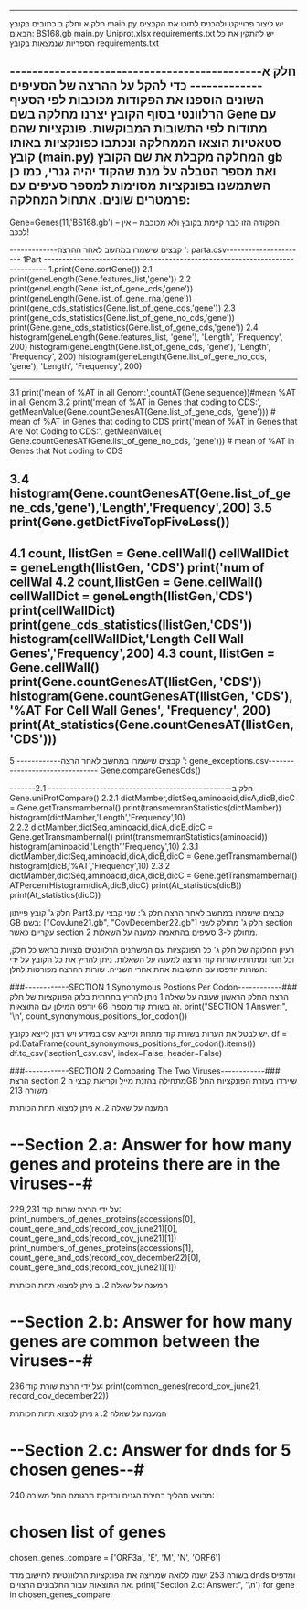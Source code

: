 ------------------
חלק א וחלק ב כתובים בקובץ main.py 
יש ליצור פרוייקט ולהכניס לתוכו את הקבצים הבאים:
BS168.gb
main.py
Uniprot.xlsx
requirements.txt
יש להתקין את כל הספריות שנמצאות בקובץ requirements.txt

-------חלק א---------------------------------------------------
כדי להקל על ההרצה של הסעיפים השונים הוספנו את הפקודות מכוכבות לפי הסעיף הרלוונטי בסוף הקובץ
יצרנו מחלקה בשם Gene עם מתודות לפי התשובות המבוקשות. 
פונקציות שהם סטאטיות הוצאו הממחלקה ונכתבו כפונקציות באותו קובץ (main.py)
המחלקה מקבלת את שם הקובץ gb ואת מספר הטבלה על מנת שהקוד יהיה גנרי, כמו כן השתמשנו בפונקציות מסוימות למספר סעיפים עם פרמטרים שונים.
אתחול המחלקה:
--------------------------------------------------------------------------------------
Gene=Genes(11,'BS168.gb') – הפקודה הזו כבר קיימת בקובץ ולא מכוכבת – אין לככב!

-------------קבצים שישמרו במחשב לאחר ההרצה  ': parta.csv----------------------
  1Part ------------------------------------------------------------------------------
1.print(Gene.sortGene())
2.1 print(geneLength(Gene.features_list,'gene'))
2.2
print(geneLength(Gene.list_of_gene_cds,'gene'))
print(geneLength(Gene.list_of_gene_rna,'gene'))
print(gene_cds_statistics(Gene.list_of_gene_cds,'gene'))
2.3
print(gene_cds_statistics(Gene.list_of_gene_no_cds,'gene'))
print(Gene.gene_cds_statistics(Gene.list_of_gene_cds,'gene'))
2.4
histogram(geneLength(Gene.features_list, 'gene'), 'Length', 'Frequency', 200)
histogram(geneLength(Gene.list_of_gene_cds, 'gene'), 'Length', 'Frequency', 200)
histogram(geneLength(Gene.list_of_gene_no_cds, 'gene'), 'Length', 'Frequency', 200)

---------------------------------------------------------------------------------------------------------
3.1
print('mean of %AT in all Genom:',countAT(Gene.sequence))#mean %AT in all Genom
3.2
print('mean of %AT in Genes that coding to CDS:',
     getMeanValue(Gene.countGenesAT(Gene.list_of_gene_cds, 'gene')))  # mean of %AT in Genes that coding to CDS
print('mean of %AT in Genes that Are Not Coding to CDS:', getMeanValue(
    Gene.countGenesAT(Gene.list_of_gene_no_cds, 'gene')))  # mean of %AT in Genes that Not coding to CDS

3.4
histogram(Gene.countGenesAT(Gene.list_of_gene_cds,'gene'),'Length','Frequency',200)
3.5
print(Gene.getDictFiveTopFiveLess())
---------------------------------------------------------------------------------------------------------
4.1
count, llistGen = Gene.cellWall()
cellWallDict = geneLength(llistGen, 'CDS')
print('num of cellWal
4.2
count,llistGen = Gene.cellWall()
cellWallDict   = geneLength(llistGen,'CDS')
print(cellWallDict)
print(gene_cds_statistics(llistGen,'CDS'))
histogram(cellWallDict,'Length Cell Wall Genes','Frequency',200)
4.3
count, llistGen = Gene.cellWall()
print(Gene.countGenesAT(llistGen, 'CDS'))
histogram(Gene.countGenesAT(llistGen, 'CDS'), '%AT For Cell Wall Genes', 'Frequency', 200)
print(At_statistics(Gene.countGenesAT(llistGen, 'CDS')))
---------------------------------------------------------------------------------------------------------
5
------------קבצים שישמרו במחשב לאחר הרצה  ': gene_exceptions.csv-------------------------------
Gene.compareGenesCds()


-------חלק  ב--------------------------------------------------
2.1
Gene.uniProtCompare()
2.2.1
dictMamber,dictSeq,aminoacid,dicA,dicB,dicC = Gene.getTransmambernal()
print(transmemranStatistics(dictMamber))
histogram(dictMamber,'Length','Frequency',10)	
2.2.2
dictMamber,dictSeq,aminoacid,dicA,dicB,dicC = Gene.getTransmambernal()
print(transmemranStatistics(aminoacid))
histogram(aminoacid,'Length','Frequency',10)
2.3.1
dictMamber,dictSeq,aminoacid,dicA,dicB,dicC = Gene.getTransmambernal()
histogram(dicB,'%AT','Frequency',10)
2.3.2
dictMamber,dictSeq,aminoacid,dicA,dicB,dicC = Gene.getTransmambernal()
ATPercenrHistogram(dicA,dicB,dicC)
print(At_statistics(dicB))
print(At_statistics(dicC))


חלק ג' קובץ פייתון Part3.py 
קבצים שישמרו במחשב לאחר הרצה חלק ג':
שני קבצי GB בשם: ["CovJune21.gb", "CovDecember22.gb"]
חלק ג' מחולק לשני  section עקריים כאשר section 2 מחולק ל-3 סעיפים בהתאמה למענה על השאלות.

רעיון החלוקה של חלק ג' כל הפונקציות עם המשתנים הרלוונטים מצויות בראש כל חלק,
ומתחתיו שורות קוד הרצה למענה על השאלות.
ניתן להריץ את כל הקובץ על ידי run וכל השורות יודפסו עם התשובות אחת אחרי השנייה.
שורות ההרצה מפורטות להלן:

###------------SECTION 1 Synonymous Postions Per Codon------------###
הרצת החלק הראשון שעונה על שאלה 1 ניתן להריץ בתחתית בלוק הפונקציות של חלק זה 
בשורת קוד מספר: 66 יודפס המילון עם התוצאות.
print("SECTION 1 Answer:", '\n', count_synonymous_positions_for_codon())

במידע ויש רצון לייצא כקובץ csv יש לבטל את הערות בשורת קוד מתחת ולייצא.
 df = pd.DataFrame(count_synonymous_positions_for_codon().items())
df.to_csv('section1_csv.csv', index=False, header=False)

###------------SECTION 2 Comparing The Two Viruses------------###
הרצת section 2 מתחילה בהזנת מייל וקריאת קבצי הGB שיירדו בעזרת הפונקציות החל משורה 213

המענה על שאלה 2. א ניתן למצוא תחת הכותרת
# --Section 2.a: Answer for how many genes and proteins there are in the viruses--#
על ידי הרצת שורות קוד 229,231:
print_numbers_of_genes_proteins(accessions[0], count_gene_and_cds(record_cov_june21)[0],
                                count_gene_and_cds(record_cov_june21)[1])
print_numbers_of_genes_proteins(accessions[1], count_gene_and_cds(record_cov_december22)[0],
                                count_gene_and_cds(record_cov_june21)[1])

המענה על שאלה 2. ב ניתן למצוא תחת הכותרת
# --Section 2.b: Answer for how many genes are common between the viruses--#
על ידי הרצת שורת קוד 236:
print(common_genes(record_cov_june21, record_cov_december22))

המענה על שאלה 2. ג ניתן למצוא תחת הכותרת
# --Section 2.c: Answer for dnds for 5 chosen genes--#
מבוצע תהליך בחירת הגנים ובדיקת תרגומם החל משורה 240:
# chosen list of genes
chosen_genes_compare = ['ORF3a', 'E', 'M', 'N', 'ORF6']

בשורה 253 ישנה ללואה שמריצה את הפונקציות הרלוונטיות לחישוב מדד dnds
ומדפיס את התוצאות עבור החלבונים הרצויים.
print("Section 2.c: Answer:", '\n')
for gene in chosen_genes_compare:

